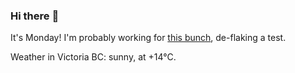 ### Hi there :wave:

It's Monday! I'm probably working for [this bunch](https://github.com/kohofinancial), de-flaking a test.

Weather in Victoria BC: sunny, at +14°C.
